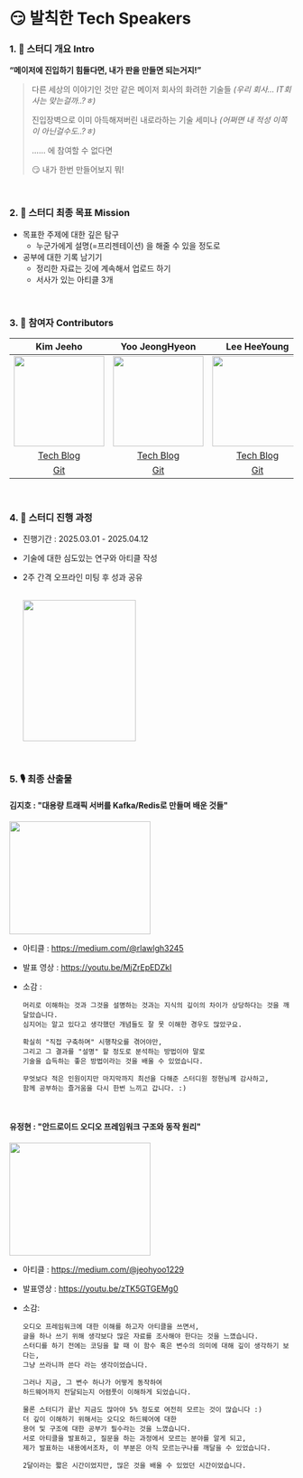 # 😏 발칙한 Tech Speakers

### 1. 🌱 스터디 개요 Intro

**“메이저에 진입하기 힘들다면, 내가 판을 만들면 되는거지!”**

> 다른 세상의 이야기인 것만 같은 메이저 회사의 화려한 기술들 _(우리 회사… IT회사는 맞는걸까..?ㅎ)_
>
> 진입장벽으로 이미 아득해져버린 내로라하는 기술 세미나 _(어쩌면 내 적성 이쪽이 아닌걸수도..?ㅎ)_
>
> …… 에 참여할 수 없다면
>
> 😏 내가 한번 만들어보지 뭐!

<br>

### 2. 🌲 스터디 최종 목표 Mission

- 목표한 주제에 대한 깊은 탐구
  - 누군가에게 설명(=프리젠테이션) 을 해줄 수 있을 정도로
- 공부에 대한 기록 남기기
  - 정리한 자료는 깃에 계속해서 업로드 하기
  - 서사가 있는 아티클 3개

<br>

### 3. 🥔 참여자 Contributors

|                                                              Kim Jeeho                                                              |                                                           Yoo JeongHyeon                                                            |                                                            Lee HeeYoung                                                             |
| :---------------------------------------------------------------------------------------------------------------------------------: | :---------------------------------------------------------------------------------------------------------------------------------: | :---------------------------------------------------------------------------------------------------------------------------------: |
| <img src="https://item.kakaocdn.net/do/50a0e9afa58597371951687c4fe7db66f604e7b0e6900f9ac53a43965300eb9a" width="160" height="160"/> | <img src="https://item.kakaocdn.net/do/6bd1e4f0a9b84a0d58b0bee30e78d6dc8f324a0b9c48f77dbce3a43bd11ce785" width="160" height="160"/> | <img src="https://item.kakaocdn.net/do/6bd1e4f0a9b84a0d58b0bee30e78d6dc7e6f47a71c79378b48860ead6a12bf11" width="160" height="160"/> |
|                                           [Tech Blog](https://sweetjhpotato.tistory.com/)                                           |                                       [Tech Blog](https://not-just-at-12-oclock.tistory.com/)                                       |                                                            [Tech Blog]()                                                            |
|                                                 [Git](https://github.com/JEEEEEEHO)                                                 |                                                [Git](https://github.com/akfrdma0125)                                                |                                                               [Git]()                                                               |

<br>

### 4. 📝 스터디 진행 과정

- 진행기간 : 2025.03.01 - 2025.04.12
- 기술에 대한 심도있는 연구와 아티클 작성
- 2주 간격 오프라인 미팅 후 성과 공유  
  <br>

  <img src="https://file.notion.so/f/f/87da3d2b-8cb8-4912-ae5e-89921a016dfb/b11a3189-c00c-4954-9e60-a47cbcdd7a68/image.png?table=block&id=1b7d3994-4fb9-809e-9157-c52445eb233b&spaceId=87da3d2b-8cb8-4912-ae5e-89921a016dfb&expirationTimestamp=1744401600000&signature=WGBmlHEyNASv_Ob87O-2TpOEhqLhu0EsVGju2QENQRg&downloadName=image.png" width="200" height="250"/>

<br>

### 5. 🎙️ 최종 산출물

#### 김지호 : "대용량 트래픽 서버를 Kafka/Redis로 만들며 배운 것들"

  <img src="https://file.notion.so/f/f/87da3d2b-8cb8-4912-ae5e-89921a016dfb/71ff14a1-14c1-444a-b0d1-8460f713e803/%EB%B0%9C%ED%91%9C%EC%82%AC%EC%A7%841.jpg?table=block&id=1d3d3994-4fb9-80f4-870b-f9aa76ce67a4&spaceId=87da3d2b-8cb8-4912-ae5e-89921a016dfb&expirationTimestamp=1744545600000&signature=a3FYiv3Tv0_hQ0LFMcF6qgFYatP3B6LqPlEaLwvCA5c&downloadName=%EB%B0%9C%ED%91%9C%EC%82%AC%EC%A7%841.jpg" width="250" height="200"/>

- 아티클 : https://medium.com/@rlawlgh3245
- 발표 영상 : https://youtu.be/MjZrEpEDZkI
- 소감 :

  ```text
  머리로 이해하는 것과 그것을 설명하는 것과는 지식의 깊이의 차이가 상당하다는 것을 깨달았습니다.
  심지어는 알고 있다고 생각했던 개념들도 잘 못 이해한 경우도 많았구요.

  확실히 "직접 구축하며" 시행착오를 겪어야만,
  그리고 그 결과를 "설명" 할 정도로 분석하는 방법이야 말로
  기술을 습득하는 좋은 방법이라는 것을 배울 수 있었습니다.

  무엇보다 적은 인원이지만 마지막까지 최선을 다해준 스터디원 정현님께 감사하고,
  함께 공부하는 즐거움을 다시 한번 느끼고 갑니다. :)
  ```

  <br>

#### 유정현 : "안드로이드 오디오 프레임워크 구조와 동작 원리"

  <img src="https://file.notion.so/f/f/87da3d2b-8cb8-4912-ae5e-89921a016dfb/2b6fa1c5-dd3a-4f7e-aff2-b01670369150/image.png?table=block&id=1d4d3994-4fb9-801e-a56c-fc6f2a0b93c0&spaceId=87da3d2b-8cb8-4912-ae5e-89921a016dfb&expirationTimestamp=1744545600000&signature=--pjte6pPwAoOkyAqGAbiNHy47Q2YfUSdCjFW0lgW54&downloadName=image.png" width="250" height="200"/>

- 아티클 : https://medium.com/@jeohyoo1229
- 발표영상 : https://youtu.be/zTK5GTGEMg0
- 소감:

  ```text
  오디오 프레임워크에 대한 이해를 하고자 아티클을 쓰면서,
  글을 하나 쓰기 위해 생각보다 많은 자료를 조사해야 한다는 것을 느꼈습니다.
  스터디를 하기 전에는 코딩을 할 때 이 함수 혹은 변수의 의미에 대해 깊이 생각하기 보다는,
  그냥 쓰라니까 쓴다 라는 생각이었습니다.

  그러나 지금, 그 변수 하나가 어떻게 동작하여
  하드웨어까지 전달되는지 어렴풋이 이해하게 되었습니다.

  물론 스터디가 끝난 지금도 많아야 5% 정도로 여전히 모르는 것이 많습니다 :)
  더 깊이 이해하기 위해서는 오디오 하드웨어에 대한
  용어 및 구조에 대한 공부가 필수라는 것을 느꼈습니다.
  서로 아티클을 발표하고, 질문을 하는 과정에서 모르는 분야를 알게 되고,
  제가 발표하는 내용에서조차, 이 부분은 아직 모르는구나를 깨달을 수 있었습니다.

  2달이라는 짧은 시간이었지만, 많은 것을 배울 수 있었던 시간이었습니다.
  ```
